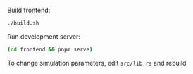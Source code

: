 Build frontend:
```bash
./build.sh
```

Run development server:
```bash
(cd frontend && pnpm serve)
```

To change simulation parameters, edit `src/lib.rs` and rebuild